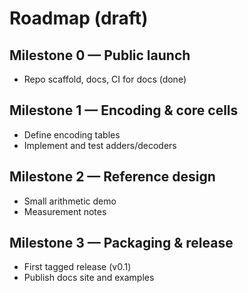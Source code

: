 # Roadmap (draft)

## Milestone 0 — Public launch
- Repo scaffold, docs, CI for docs (done)

## Milestone 1 — Encoding & core cells
- Define encoding tables
- Implement and test adders/decoders

## Milestone 2 — Reference design
- Small arithmetic demo
- Measurement notes

## Milestone 3 — Packaging & release
- First tagged release (v0.1)
- Publish docs site and examples
